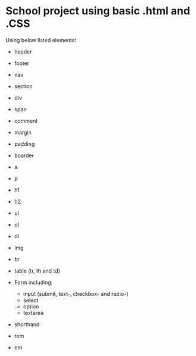 # School project using basic .html and .CSS

Using below listed elements: 
* header
* footer
* nav
* section

* div
* span
* comment

* margin
* padding
* boarder

* a
* p
* h1
* h2
* ul
* ol
* dl
* img
* br
* table (tr, th and td)

* Form including: 

    * input (submit, text-, checkbox- and radio-) 
    * select
    * option
    * textarea

* shorthand
* rem 
* em


